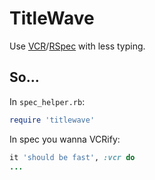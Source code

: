 # TitleWave

Use [VCR](https://github.com/vcr/vcr)/[RSpec](https://rspec.info) with less typing.

## So...

In `spec_helper.rb`:

```ruby
require 'titlewave'
```

In spec you wanna VCRify:

```ruby
it 'should be fast', :vcr do
...
```

